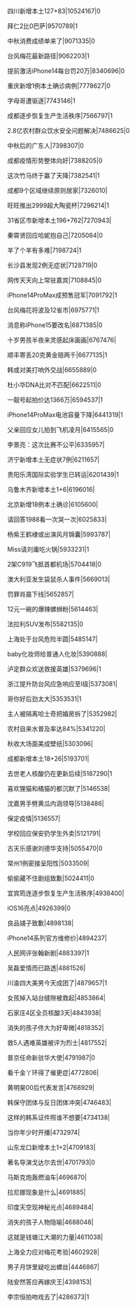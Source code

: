 四川新增本土127+83|10524167|0

拜仁2比0巴萨|9570789|1

中秋消费成绩单来了|9071335|0

台风梅花最新路径|9062203|1

提前激活iPhone14每台罚20万|8340696|0

重庆新增1例本土确诊病例|7778627|0

字母哥遭驱逐|7743146|1

成都逐步恢复生产生活秩序|7566797|1

2.8亿农村群众饮水安全问题解决|7486625|0

中秋后的广东人|7398307|0

成都疫情形势整体向好|7388205|0

这次竹马终于赢了天降|7382541|1

成都9个区域继续原则居家|7326010|

旺旺推出2999超大陶瓷杯|7296214|1

31省区市新增本土196+762|7270943|

秦霄贤回应哈妮抱自己|7205084|0

羊了个羊有多难|7198724|1

长沙县发现2例无症状|7128719|0

网传天天向上常驻嘉宾|7108845|0

iPhone14ProMax成预售冠军|7091792|1

台风梅花将波及12省市|6975771|1

消息称iPhone15要改名|6871385|0

十岁男孩半夜来灵感起床画画|6767476|

顺丰寄丢20克黄金赔两千|6677135|1

韩或对美打响外交战|6655889|0

杜小华DNA比对不匹配|6622511|0

一靓号起拍价达1366万|6594537|1

iPhone14ProMax电池容量下降|6441319|1

父亲回应女儿拍到飞机凌月|6415565|0

李景亮：这次比赛不公平|6335957|

济宁新增本土无症状7例|6211657|

贵阳乐湾国际实验学生已转运|6201439|1

乌鲁木齐新增本土1+6|6196016|

北京新增18例本土确诊|6105600|

请回答1988看一次哭一次|6025833|

杨紫王鹤棣或出演风月锦囊|5993787|

Miss请刘庸吃火锅|5933231|1

2架C919飞抵首都机场|5704418|0

澳大利亚发生袋鼠杀人事件|5669013|

罚罪肖晨下线|5652857|

12元一碗的爆辣螺蛳粉|5614463|

法拉利SUV发布|5582135|0

上海处于台风危险半圆|5485147|

baby化妆师给普通人化妆|5390888|

泸定群众欢送救援英雄|5379696|1

浙江提升防台风应急响应至Ⅰ级|5373081|

哥你好后劲太大|5353531|1

主人被隔离哈士奇把婚房拆了|5352982|

农村自来水普及率达84%|5341220|

秋收大场面美成壁纸|5303096|

成都新增本土18+26|5193701|

去世老人核酸仍在更新后续|5187290|1

喜欢狸猫和橘猫的都沉默了|5146538|

沈嘉男手劈黄瓜内涵领导|5138486|

保定疫情|5136557|

学校回应保安扔学生外卖|5121791|

古天乐感谢刘德华支持|5055470|0

常州1例密接呈阳性|5033509|

偷偷藏不住剧组致歉|5024411|0

宜宾筠连逐步恢复生产生活秩序|4938400|

iOS16亮点|4926399|0

良品铺子致歉|4898138|

iPhone14系列官方维修价|4894237|

人民网评张翰新剧|4883397|1

吴磊爱情而已路透|4881526|

川渝四大美男今天成团了|4879657|1

女孩掉入站台缝隙被救起|4853864|

石家庄4区全员核酸3天|4843938|

消失的孩子佟大为好卑微|4818352|

救5人遇难英雄被评为烈士|4817552|

普京任命新驻华大使|4791987|0

看千金丫环得了催更症|4772806|

黄明昊00后代表发言|4768929|

韩保守团体与反日团体冲突|4746483|

这样的韩系证件照谁不想要|4734138|

当你年少时开播|4732974|

山东龙口新增本土1+2|4709183|

著名导演戈达尔去世|4701793|0

马斯克炮轰燃油车|4696870|

拉尼娜现象是什么|4691885|

印度天空现神秘光点|4689484|

消失的孩子人物隐喻|4688048|

这就是钱塘江大潮的力量|4611038|

上海全力应对梅花考验|4602928|

男子月饼里疑吃出螺丝|4446867|

陆安然答应再嫁庆王|4398153|

李宗恒拍吻戏去了|4286373|1

